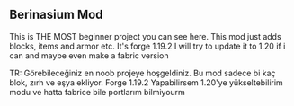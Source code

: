 
Berinasium Mod
-------------------------------------------
This is THE MOST beginner project you can see here. This mod just adds blocks, items and armor etc.
It's forge 1.19.2
I will try to update it to 1.20 if i can and maybe even make a fabric version

TR:
Görebileceğiniz en noob projeye hoşgeldiniz. Bu mod sadece bi kaç blok, zırh ve eşya ekliyor.
Forge 1.19.2
Yapabilirsem 1.20'ye yükseltebilirim modu ve hatta fabrice bile portlarım bilmiyourm 
